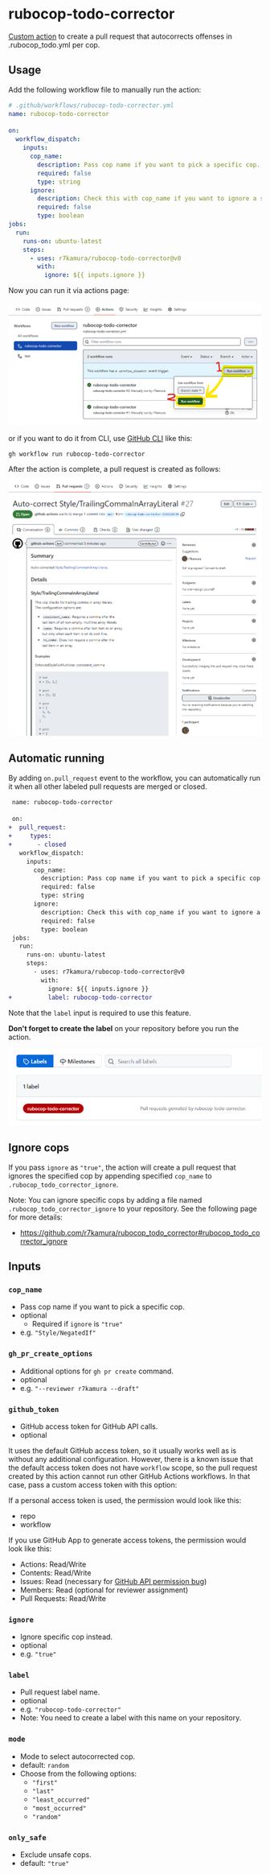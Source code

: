 # rubocop-todo-corrector

[Custom action](https://docs.github.com/en//actions/creating-actions/about-custom-actions) to create a pull request that autocorrects offenses in .rubocop_todo.yml per cop.

## Usage

Add the following workflow file to manually run the action:

```yaml
# .github/workflows/rubocop-todo-corrector.yml
name: rubocop-todo-corrector

on:
  workflow_dispatch:
    inputs:
      cop_name:
        description: Pass cop name if you want to pick a specific cop.
        required: false
        type: string
      ignore:
        description: Check this with cop_name if you want to ignore a specific cop.
        required: false
        type: boolean
jobs:
  run:
    runs-on: ubuntu-latest
    steps:
      - uses: r7kamura/rubocop-todo-corrector@v0
        with:
          ignore: ${{ inputs.ignore }}
```

Now you can run it via actions page:

![](images/workflow.png)

or if you want to do it from CLI, use [GitHub CLI](https://cli.github.com/) like this:

```
gh workflow run rubocop-todo-corrector
```

After the action is complete, a pull request is created as follows:

![](images/pull-request.png)

## Automatic running

By adding `on.pull_request` event to the workflow, you can automatically run it when all other labeled pull requests are merged or closed.

```diff
 name: rubocop-todo-corrector

 on:
+  pull_request:
+     types:
+       - closed
   workflow_dispatch:
     inputs:
       cop_name:
         description: Pass cop name if you want to pick a specific cop.
         required: false
         type: string
       ignore:
         description: Check this with cop_name if you want to ignore a specific cop.
         required: false
         type: boolean
 jobs:
   run:
     runs-on: ubuntu-latest
     steps:
       - uses: r7kamura/rubocop-todo-corrector@v0
         with:
           ignore: ${{ inputs.ignore }}
+          label: rubocop-todo-corrector
```

Note that the `label` input is required to use this feature.

**Don't forget to create the label** on your repository before you run the action.

![label](images/label.png)

## Ignore cops

If you pass `ignore` as `"true"`, the action will create a pull request that ignores the specified cop by appending specified `cop_name` to `.rubocop_todo_corrector_ignore`.

Note: You can ignore specific cops by adding a file named `.rubocop_todo_corrector_ignore` to your repository. See the following page for more details:

- https://github.com/r7kamura/rubocop_todo_corrector#rubocop_todo_corrector_ignore

## Inputs

### `cop_name`

- Pass cop name if you want to pick a specific cop.
- optional
    - Required if `ignore` is `"true"`
- e.g. `"Style/NegatedIf"`

### `gh_pr_create_options`

- Additional options for `gh pr create` command.
- optional
- e.g. `"--reviewer r7kamura --draft"`

### `github_token`

- GitHub access token for GitHub API calls.
- optional

It uses the default GitHub access token, so it usually works well as is without any additional configuration. However, there is a known issue that the default access token does not have `workflow` scope, so the pull request created by this action cannot run other GitHub Actions workflows. In that case, pass a custom access token with this option:

If a personal access token is used, the permission would look like this:

- repo
- workflow

If you use GitHub App to generate access tokens, the permission would look like this:

- Actions: Read/Write
- Contents: Read/Write
- Issues: Read (necessary for [GitHub API permission bug](https://github.com/cli/cli/issues/5986))
- Members: Read (optional for reviewer assignment)
- Pull Requests: Read/Write

### `ignore`

- Ignore specific cop instead.
- optional
- e.g. `"true"`

### `label`

- Pull request label name.
- optional
- e.g. `"rubocop-todo-corrector"`
- Note: You need to create a label with this name on your repository.

### `mode`

- Mode to select autocorrected cop.
- default: `random`
- Choose from the following options:
  - `"first"`
  - `"last"`
  - `"least_occurred"`
  - `"most_occurred"`
  - `"random"`

### `only_safe`

- Exclude unsafe cops.
- default: `"true"`
